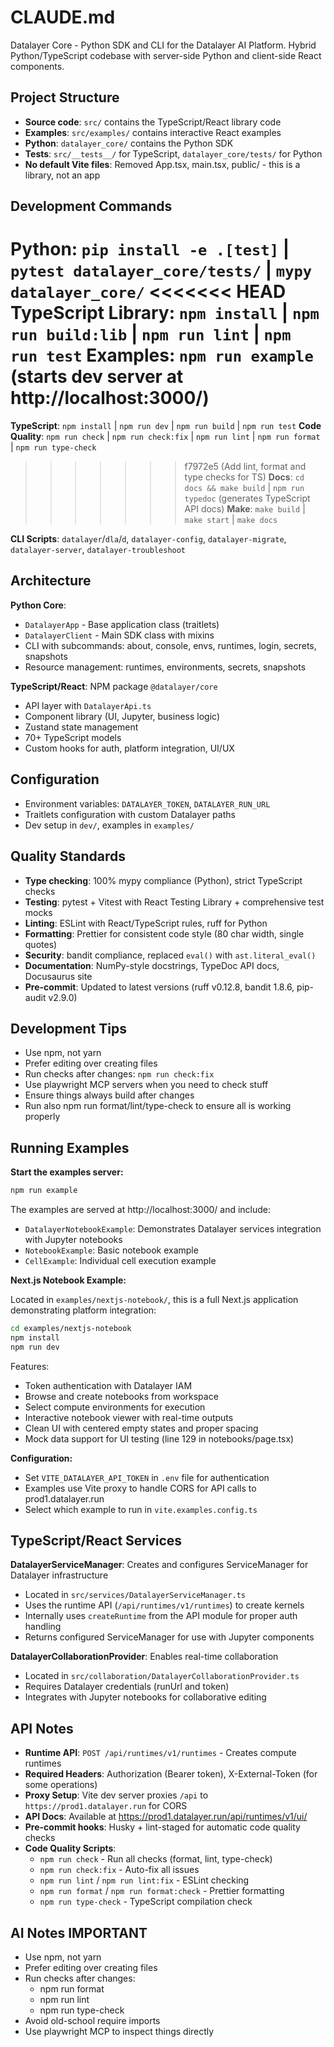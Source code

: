 # CLAUDE.md

Datalayer Core - Python SDK and CLI for the Datalayer AI Platform. Hybrid Python/TypeScript codebase with server-side Python and client-side React components.

## Project Structure

- **Source code**: `src/` contains the TypeScript/React library code
- **Examples**: `src/examples/` contains interactive React examples
- **Python**: `datalayer_core/` contains the Python SDK
- **Tests**: `src/__tests__/` for TypeScript, `datalayer_core/tests/` for Python
- **No default Vite files**: Removed App.tsx, main.tsx, public/ - this is a library, not an app

## Development Commands

**Python**: `pip install -e .[test]` | `pytest datalayer_core/tests/` | `mypy datalayer_core/`
<<<<<<< HEAD
**TypeScript Library**: `npm install` | `npm run build:lib` | `npm run lint` | `npm run test`
**Examples**: `npm run example` (starts dev server at http://localhost:3000/)
=======
**TypeScript**: `npm install` | `npm run dev` | `npm run build` | `npm run test`
**Code Quality**: `npm run check` | `npm run check:fix` | `npm run lint` | `npm run format` | `npm run type-check`

> > > > > > > f7972e5 (Add lint, format and type checks for TS)
> > > > > > > **Docs**: `cd docs && make build` | `npm run typedoc` (generates TypeScript API docs)
> > > > > > > **Make**: `make build` | `make start` | `make docs`

**CLI Scripts**: `datalayer`/`dla`/`d`, `datalayer-config`, `datalayer-migrate`, `datalayer-server`, `datalayer-troubleshoot`

## Architecture

**Python Core**:

- `DatalayerApp` - Base application class (traitlets)
- `DatalayerClient` - Main SDK class with mixins
- CLI with subcommands: about, console, envs, runtimes, login, secrets, snapshots
- Resource management: runtimes, environments, secrets, snapshots

**TypeScript/React**: NPM package `@datalayer/core`

- API layer with `DatalayerApi.ts`
- Component library (UI, Jupyter, business logic)
- Zustand state management
- 70+ TypeScript models
- Custom hooks for auth, platform integration, UI/UX

## Configuration

- Environment variables: `DATALAYER_TOKEN`, `DATALAYER_RUN_URL`
- Traitlets configuration with custom Datalayer paths
- Dev setup in `dev/`, examples in `examples/`

## Quality Standards

- **Type checking**: 100% mypy compliance (Python), strict TypeScript checks
- **Testing**: pytest + Vitest with React Testing Library + comprehensive test mocks
- **Linting**: ESLint with React/TypeScript rules, ruff for Python
- **Formatting**: Prettier for consistent code style (80 char width, single quotes)
- **Security**: bandit compliance, replaced `eval()` with `ast.literal_eval()`
- **Documentation**: NumPy-style docstrings, TypeDoc API docs, Docusaurus site
- **Pre-commit**: Updated to latest versions (ruff v0.12.8, bandit 1.8.6, pip-audit v2.9.0)

## Development Tips

- Use npm, not yarn
- Prefer editing over creating files
- Run checks after changes: `npm run check:fix`
- Use playwright MCP servers when you need to check stuff
- Ensure things always build after changes
- Run also npm run format/lint/type-check to ensure all is working properly

## Running Examples

**Start the examples server:**

```bash
npm run example
```

The examples are served at http://localhost:3000/ and include:

- `DatalayerNotebookExample`: Demonstrates Datalayer services integration with Jupyter notebooks
- `NotebookExample`: Basic notebook example
- `CellExample`: Individual cell execution example

**Next.js Notebook Example:**

Located in `examples/nextjs-notebook/`, this is a full Next.js application demonstrating platform integration:

```bash
cd examples/nextjs-notebook
npm install
npm run dev
```

Features:

- Token authentication with Datalayer IAM
- Browse and create notebooks from workspace
- Select compute environments for execution
- Interactive notebook viewer with real-time outputs
- Clean UI with centered empty states and proper spacing
- Mock data support for UI testing (line 129 in notebooks/page.tsx)

**Configuration:**

- Set `VITE_DATALAYER_API_TOKEN` in `.env` file for authentication
- Examples use Vite proxy to handle CORS for API calls to prod1.datalayer.run
- Select which example to run in `vite.examples.config.ts`

## TypeScript/React Services

**DatalayerServiceManager**: Creates and configures ServiceManager for Datalayer infrastructure

- Located in `src/services/DatalayerServiceManager.ts`
- Uses the runtime API (`/api/runtimes/v1/runtimes`) to create kernels
- Internally uses `createRuntime` from the API module for proper auth handling
- Returns configured ServiceManager for use with Jupyter components

**DatalayerCollaborationProvider**: Enables real-time collaboration

- Located in `src/collaboration/DatalayerCollaborationProvider.ts`
- Requires Datalayer credentials (runUrl and token)
- Integrates with Jupyter notebooks for collaborative editing

## API Notes

- **Runtime API**: `POST /api/runtimes/v1/runtimes` - Creates compute runtimes
- **Required Headers**: Authorization (Bearer token), X-External-Token (for some operations)
- **Proxy Setup**: Vite dev server proxies `/api` to `https://prod1.datalayer.run` for CORS
- **API Docs**: Available at https://prod1.datalayer.run/api/runtimes/v1/ui/
- **Pre-commit hooks**: Husky + lint-staged for automatic code quality checks
- **Code Quality Scripts**:
  - `npm run check` - Run all checks (format, lint, type-check)
  - `npm run check:fix` - Auto-fix all issues
  - `npm run lint` / `npm run lint:fix` - ESLint checking
  - `npm run format` / `npm run format:check` - Prettier formatting
  - `npm run type-check` - TypeScript compilation check

## AI Notes IMPORTANT

- Use npm, not yarn
- Prefer editing over creating files
- Run checks after changes:
  - npm run format
  - npm run lint
  - npm run type-check
- Avoid old-school require imports
- Use playwright MCP to inspect things directly
